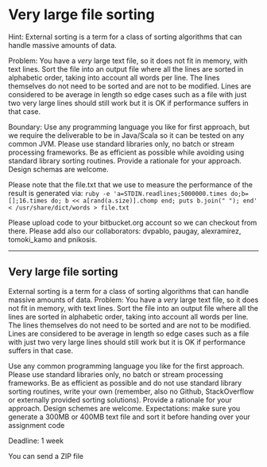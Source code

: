 # Very large file sorting


Hint: External sorting is a term for a class of sorting algorithms that can handle massive amounts of data.

Problem: You have a *very* large text file, so it does not fit in memory, with text lines. Sort the file into an output file where all the lines are sorted in alphabetic order, taking into account all words per line. 
The lines themselves do not need to be sorted and are not to be modified. 
Lines are considered to be average in length so edge cases such as a file with just two very large lines should still work but it is OK if performance suffers in that case.


Boundary: Use any programming language you like for first approach, but we require the deliverable to be in Java/Scala so it can be tested on any common JVM. Please use standard libraries only, no batch or stream processing frameworks. Be as efficient as possible while avoiding using standard library sorting routines. Provide a rationale for your approach. Design schemas are welcome.


Please note that the file.txt that we use to measure the performance of the result is generated via:  ```ruby -e 'a=STDIN.readlines;5000000.times do;b=[];16.times do; b << a[rand(a.size)].chomp end; puts b.join(" "); end' < /usr/share/dict/words > file.txt```

Please upload code to your bitbucket.org account so we can checkout from there. Please add also our collaborators:  dvpablo, paugay,  alexramirez, tomoki_kamo and pnikosis.


-------


Very large file sorting
-------------------------
External sorting is a term for a class of sorting algorithms that can handle massive amounts of data.
Problem: You have a *very* large text file, so it does not fit in memory, with text lines. Sort the file into an output file where all the lines are sorted in alphabetic order, taking into account all words per line. The lines themselves do not need to be sorted and are not to be modified. Lines are considered to be average in length so edge cases such as a file with just two very large lines should still work but it is OK if performance suffers in that case.

Use any common programming language you like for the first approach. Please use standard libraries only, no batch or stream processing frameworks. Be as efficient as possible and do not use standard library sorting routines, write your own (remember, also no Github, StackOverflow or externally provided sorting solutions). Provide a rationale for your approach. Design schemes are welcome.
Expectations: make sure you generate a 300MB or 400MB text file and sort it before handing over your assignment code

Deadline: 1 week

You can send a ZIP file